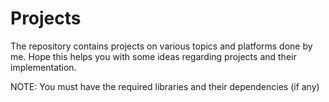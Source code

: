 # Projects
The repository contains projects on various topics and platforms done by me. Hope this helps you with some ideas regarding projects and their implementation.

NOTE: You must have the required libraries and their dependencies (if any)

